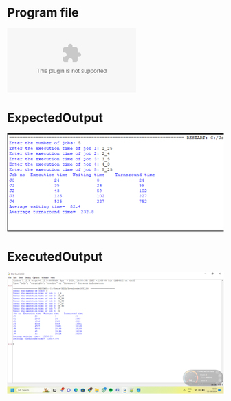 # Program file
![SJF_564](SJF_564.docx)

# ExpectedOutput
![ExpectedOutput](ExpectedOutput.png)

# ExecutedOutput
![ExecutedOutput](ExecutedOutput.png)
